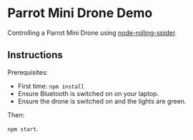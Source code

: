 # Parrot Mini Drone Demo

Controlling a Parrot Mini Drone using [node-rolling-spider](https://github.com/voodootikigod/node-rolling-spider).

## Instructions

Prerequisites:

* First time: `npm install`
* Ensure Bluetooth is switched on on your laptop.
* Ensure the drone is switched on and the lights are green.

Then:

`npm start`.

